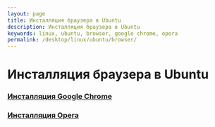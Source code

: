 ```yaml
---
layout: page
title: Инсталляция браузера в Ubuntu
description: Инсталляция браузера в Ubuntu
keywords: linux, ubuntu, browser, google chrome, opera
permalink: /desktop/linux/ubuntu/browser/
---
```


# Инсталляция браузера в Ubuntu

### [Инсталляция Google Chrome](/desktop/linux/ubuntu/browser/chrome/)

### [Инсталляция Opera](/desktop/linux/ubuntu/browser/opera/)
